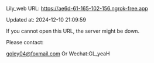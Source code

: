 Lily_web URL: https://ae6d-61-165-102-156.ngrok-free.app

Updated at: 2024-12-10 21:09:59

If you cannot open this URL, the server might be down.

Please contact: 

goley04@foxmail.com Or Wechat:GL_yeaH